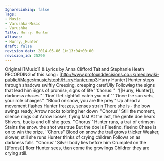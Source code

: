```yaml
---
IgnoreLinking: false
Tags:
- Music
- Varushka-Music
- Varushka
Title: Hurry, Hunter
aliases:
- Hurry,_Hunter
draft: false
revision_date: 2014-05-06 10:13:04+00:00
revision_id: 25290
---
```


Original [[Music]] & Lyrics by Anna Clifford Tait and Stephanie Heath
RECORDING of this song : [http://www.profounddecisions.co.uk/mediawiki-public/iMages/music/steph/HurryHunter.mp3 Hurry Hunter]
Hunter steps through shadows swiftly
Creeping, creeping carefUlly
Following the signs that lead him
Signs of promise, signs of life
''Chorus:''
''[[Hurry, Hunter]], darkness chases''
''Don't let nightfall catch you out''
''Once the sun sets, your role changes''
''Blood on snow, you are the prey''
Up ahead a movement flashes
Hunter freezes, senses strain
There she is - the bow swings ready,
Arrow nocks to bring her down.
''Chorus''
Still the moment, silence rings out
Arrow looses, flying fast
At the last, the gentle doe hears
Shivers, bucks and off she goes.
''Chorus''
Hunter runs, a trail of crimson
Stains the snow, the shot was true
But the doe is Fleeting, fleeing
Chase is on to win the prize.
''Chorus''
Blood on snow the trail grows thicker
Weaker, slower, still she runs
Hunter thinks of crying children
Follows on as darkness falls.
''Chorus''
Silver body lies before him
Crumpled on the [[Forest]] floor
Hunter sees, then come the growlings
Children they are crying still.